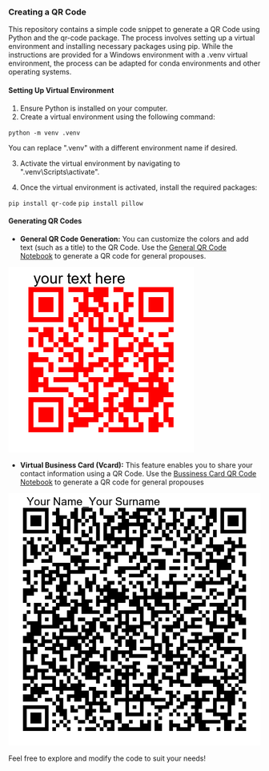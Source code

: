 ### Creating a QR Code

This repository contains a simple code snippet to generate a QR Code using Python and the qr-code package. The process involves setting up a virtual environment and installing necessary packages using pip. While the instructions are provided for a Windows environment with a .venv virtual environment, the process can be adapted for conda environments and other operating systems.

#### Setting Up Virtual Environment
1. Ensure Python is installed on your computer.
2. Create a virtual environment using the following command:

`python -m venv .venv`

You can replace ".venv" with a different environment name if desired.

3. Activate the virtual environment by navigating to ".venv\Scripts\activate".

4. Once the virtual environment is activated, install the required packages:

`pip install qr-code`
`pip install pillow`


#### Generating QR Codes
- **General QR Code Generation:**
You can customize the colors and add text (such as a title) to the QR Code. Use the [General QR Code Notebook](qr_code_general.ipynb) to generate a QR code for general propouses.

![General QR-Code](./output/general_qr_code.png)

- **Virtual Business Card (Vcard):**
This feature enables you to share your contact information using a QR Code. Use the [Bussiness Card QR Code Notebook](qr-code-bussines-card.ipynb) to generate a QR code for general propouses

![Bussiness Card - QR Code](./output/vcard_Your%20Name.png)

Feel free to explore and modify the code to suit your needs!
